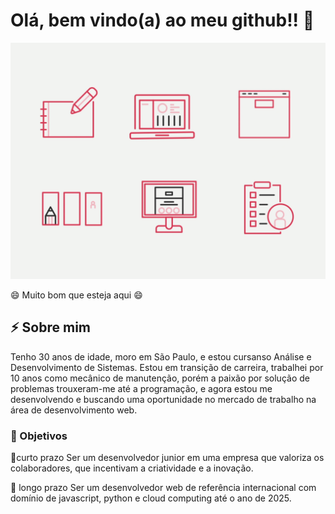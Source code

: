 # Olá, bem vindo(a) ao meu github!! 👋



![working](/assets/image_processing20200710-26549-q8ku6w.gif)



😄 Muito bom que esteja aqui 😄

## ⚡ Sobre mim

Tenho 30 anos de idade, moro em São Paulo, e estou cursanso Análise e Desenvolvimento de Sistemas. Estou em transição de carreira, trabalhei por 10 anos como mecânico de manutenção, porém a paixão por solução de problemas trouxeram-me até a programação, e agora estou me desenvolvendo e buscando uma oportunidade no mercado de trabalho na área de desenvolvimento web.

### 🔭 Objetivos

🌱curto prazo
Ser um desenvolvedor junior em uma empresa que valoriza os colaboradores, que incentivam a criatividade e a inovação.

 :gem: longo prazo
  Ser um desenvolvedor web de referência internacional com domínio de javascript, python e cloud computing até o ano de 2025.



